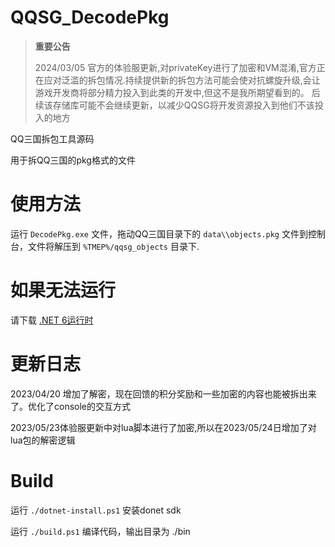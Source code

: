 # QQSG_DecodePkg

> **重要公告**
> 
> 2024/03/05 官方的体验服更新,对privateKey进行了加密和VM混淆,官方正在应对泛滥的拆包情况.持续提供新的拆包方法可能会使对抗螺旋升级,会让游戏开发商将部分精力投入到此类的开发中,但这不是我所期望看到的。
> 后续该存储库可能不会继续更新，以减少QQSG将开发资源投入到他们不该投入的地方

QQ三国拆包工具源码

用于拆QQ三国的pkg格式的文件

# 使用方法

运行 `DecodePkg.exe` 文件，拖动QQ三国目录下的 `data\\objects.pkg` 文件到控制台，文件将解压到 `%TMEP%/qqsg_objects` 目录下.

# 如果无法运行

请下载 [.NET 6运行时](https://dotnet.microsoft.com/zh-cn/download/dotnet/thank-you/runtime-6.0.16-windows-x64-installer)

# 更新日志

2023/04/20 增加了解密，现在回馈的积分奖励和一些加密的内容也能被拆出来了。优化了console的交互方式

2023/05/23体验服更新中对lua脚本进行了加密,所以在2023/05/24日增加了对lua包的解密逻辑

# Build

运行 `./dotnet-install.ps1` 安装donet sdk

运行 `./build.ps1` 编译代码，输出目录为 ./bin
